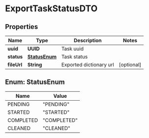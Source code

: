 

# ExportTaskStatusDTO


## Properties

| Name | Type | Description | Notes |
|------------ | ------------- | ------------- | -------------|
|**uuid** | **UUID** | Task uuid |  |
|**status** | [**StatusEnum**](#StatusEnum) | Task status |  |
|**fileUrl** | **String** | Exported dictionary url |  [optional] |



## Enum: StatusEnum

| Name | Value |
|---- | -----|
| PENDING | &quot;PENDING&quot; |
| STARTED | &quot;STARTED&quot; |
| COMPLETED | &quot;COMPLETED&quot; |
| CLEANED | &quot;CLEANED&quot; |




